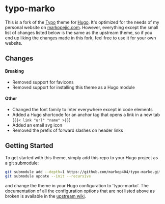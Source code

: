# typo-marko

This is a fork of the [Typo](https://github.com/tomfran/typo) theme for [Hugo](https://gohugo.io). It's optimized for the needs of my personal website on [markopejic.com](https://markopejic.com). However, everything except the small list of changes listed below is the same as the upstream theme, so if you end up liking the changes made in this fork, feel free to use it for your own website.

## Changes

#### Breaking
- Removed support for favicons
- Removed support for installing this theme as a Hugo module

#### Other

- Changed the font family to Inter everywhere except in code elements
- Added a Hugo shortcode for an anchor tag that opens a link in a new tab (``` {{< link "url" "name" >}} ```)
- Added an email svg icon
- Removed the prefix of forward slashes on header links

## Getting Started

To get started with this theme, simply add this repo to your Hugo project as a git submodule:
```bash
git submodule add --depth=1 https://github.com/markop404/typo-marko.git themes/typo-marko
git submodule update --init --recursive
```
and change the theme in your Hugo configuration to 'typo-marko'. The documentation of all the configuration options that are not listed above as broken is available in the [upstream wiki](https://tomfran.github.io/typo-wiki).
